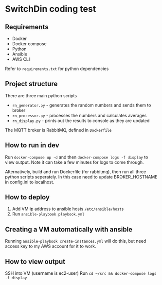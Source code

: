 # SwitchDin coding test

## Requirements

- Docker
- Docker compose
- Python
- Ansible
- AWS CLI

Refer to `requirements.txt` for python dependencies

## Project structure

There are three main python scripts

- `rn_generator.py` - generates the random numbers and sends them to broker
- `rn_processor.py` - processes the numbers and calculates averages
- `rn_display.py` - prints out the results to console as they are updated

The MQTT broker is RabbitMQ, defined in `Dockerfile`

## How to run in dev

Run `docker-compose up -d`
and then
`docker-compose logs -f display` to view output.
Note it can take a few minutes for logs to come through.

Alternatively, build and run Dockerfile (for rabbitmq), then run all three python scripts seperately. In this case need to update BROKER_HOSTNAME in config.ini to localhost.

## How to deploy

1. Add VM ip address to ansible hosts `/etc/ansible/hosts`
2. Run `ansible-playbook playbook.yml`

## Creating a VM automatically with ansible

Running `ansible-playbook create-instances.yml` will do this, but need access key to my AWS account for it to work.

## How to view output

SSH into VM (username is ec2-user)
Run `cd ~/src && docker-compose logs -f display`
